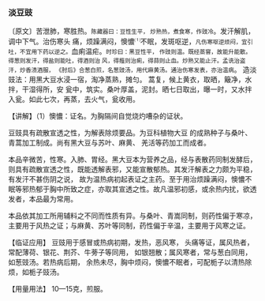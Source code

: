 ### 淡豆豉

〔原文〕苦泄肺，寒胜热。<small>陈藏器曰：豆性生平，
炒熟热，煮食寒，作豉冷</small>。发汗解肌，调中下气。治伤寒头
痛，烦躁满闷，懊憹<sup>⑴</sup>不眠，发斑呕逆，<small>凡伤寒呕逆烦闷，宜引吐，不宜用下药以逆之。</small>血痢温疟。<small>时珍曰：黑豆性平， 作豉则温。既经蒸窨，故能升能散。得葱则发汗，得盐则能吐，得酒则治
风，得薤则治痢，得蒜则止血。炒熟又能止汗。孟诜治盗汗，炒香渍酒服，
《肘后》合葱白煎，名葱豉汤，用代麻黄汤。通治伤寒发表，亦治温病</small>。
造淡豉法：用黑大豆水浸一宿，淘净蒸熟，摊匀。
蒿复，候上黄衣，取晒，簸净，水拌，干湿得所，安
瓮中，筑实。桑叶厚盖，泥封。晒七日取出，曝一时，又水拌入瓮。如此七次，再蒸，去火气，瓮收用。

【讲解】（1）懊憹：证名。为胸隔间自觉烧灼嘈杂的证状。

豆豉具有疏散宣透之性，为解表除烦要品。为豆科植物大豆
的成熟种子与桑叶、青蒿加工制成。尚有黑大豆与苏叶、麻黄、
羌活等药加工而成者。	

本品辛微苦，性寒。入肺、胃经。黑大豆本为营养之品，经与表散药同制发酵后，则具有疏散宣透之性，既能透解表邪，又能宣散郁热。其发汗解表之力颇为平稳，有发汗不甚伤阴之说，
故为温热病初起表证之主药。至于用治烦躁满闷，懊憹不眠等邪热郁于胸中所致之症，亦取其宣透之性。故凡温邪初感，或余热内扰，欲透发者，本品最为常用。

本品依其加工所用辅料之不同而性质有异。与桑叶、青嵩同制，则药性偏于寒凉，主要用于风热之证；与麻黄、苏叶等同制，药性偏于辛温，主要用于风寒之证。

【临证应用】 豆豉用于感冒或热病初期，发热，恶风寒，
头痛等证，属风热者，常配薄荷、银花、荆芥、牛蒡子等同用，
如银翘散；属风寒者，常与葱白同用，如葱豉汤。若热病后期，
余热未尽，胸中烦闷，懊憹不眠者，可配栀子以清热除烦，如栀子豉汤。

【用量用法】 10—15克，煎服。
